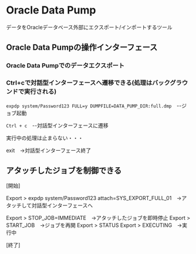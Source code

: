 # Oracle Data Pump
データをOracleデータベース外部にエクスポート/インポートするツール
## Oracle Data Pumpの操作インターフェース

### Oracle Data Pumpでのデータエクスポート





### Ctrl+cで対話型インターフェースへ遷移できる(処理はバックグラウンドで実行される)
`expdp system/Password123 FULL=y DUMPFILE=DATA_PUMP_DIR:full.dmp`　--ジョブ起動

`Ctrl + c`　--対話型インターフェースに遷移

実行中の処理は止まらない・・・

exit　→対話型インターフェース終了
## アタッチしたジョブを制御できる
[開始]

Export > expdp system/Password123 attach=SYS_EXPORT_FULL_01　→アタッチして対話型インターフェースへ

Export > STOP_JOB=IMMEDIATE　→アタッチしたジョブを即時停止
Export > START_JOB　→ジョブを再開
Export > STATUS
Export > EXECUTING　→実行中

[終了]